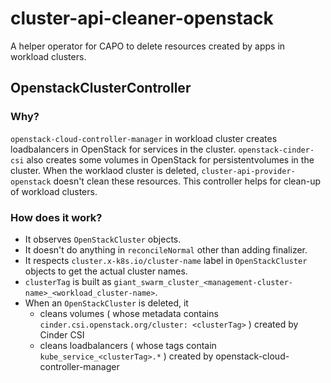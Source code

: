# cluster-api-cleaner-openstack

A helper operator for CAPO to delete resources created by apps in workload clusters.

## OpenstackClusterController

### Why?

`openstack-cloud-controller-manager` in workload cluster creates loadbalancers in OpenStack for services in the cluster. `openstack-cinder-csi` also creates some volumes in OpenStack for persistentvolumes in the cluster. When the worklaod cluster is deleted, `cluster-api-provider-openstack` doesn't clean these resources. This controller helps for clean-up of workload clusters.

### How does it work?

- It observes `OpenStackCluster` objects.
- It doesn't do anything in `reconcileNormal` other than adding finalizer.
- It respects `cluster.x-k8s.io/cluster-name` label in `OpenStackCluster` objects to get the actual cluster names.
- `clusterTag` is built as `giant_swarm_cluster_<management-cluster-name>_<workload_cluster-name>`.
- When an `OpenStackCluster` is deleted, it
  - cleans volumes ( whose metadata contains `cinder.csi.openstack.org/cluster: <clusterTag>` ) created by Cinder CSI 
  - cleans loadbalancers ( whose tags contain `kube_service_<clusterTag>.*` ) created by 
    openstack-cloud-controller-manager 
